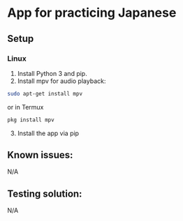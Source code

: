 # App for practicing Japanese

## Setup

### Linux

1. Install Python 3 and pip.
2. Install mpv for audio playback:

```bash
sudo apt-get install mpv
```
   or in Termux
```bash
pkg install mpv
```

3. Install the app via pip

## Known issues:

N/A

## Testing solution:

N/A